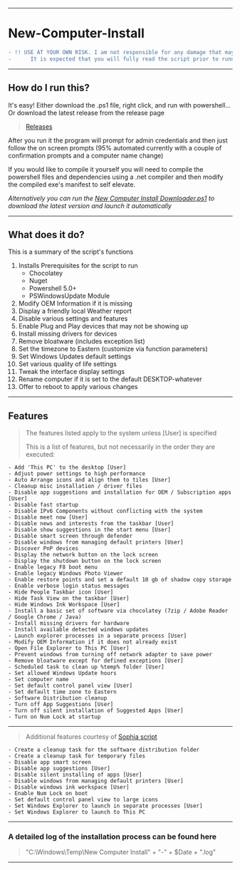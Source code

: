 _______________
# New-Computer-Install

```diff
- !! USE AT YOUR OWN RISK. I am not responsible for any damage that may be caused by running this script
-      It is expected that you will fully read the script prior to running on any production systems !!
```
_______________
## How do I run this?

It's easy! Either download the .ps1 file, right click, and run with powershell... Or download the latest release from the release page
> [Releases](https://github.com/aar318/New-Computer-Install/releases)

After you run it the program will prompt for admin credentials and then just follow the on screen prompts (95% automated currently with a couple of confirmation prompts and a computer name change)

If you would like to compile it yourself you will need to compile the powershell files and dependencies using a .net compiler and then modify the compiled exe's manifest to self elevate. 

*Alternatively you can run the [New Computer Install Downloader.ps1](https://github.com/Hor318/New-Computer-Install/blob/main/New%20Computer%20Install%20Downloader.ps1) to download the latest version and launch it automatically*
_______________
## What does it do?

This is a summary of the script's functions

1. Installs Prerequisites for the script to run
      - Chocolatey
      - Nuget
      - Powershell 5.0+
      - PSWindowsUpdate Module
2. Modify OEM Information if it is missing
3. Display a friendly local Weather report
4. Disable various settings and features
5. Enable Plug and Play devices that may not be showing up
6. Install missing drivers for devices
7. Remove bloatware (includes exception list)
8. Set the timezone to Eastern (customize via function parameters)
9. Set Windows Updates default settings
10. Set various quality of life settings
11. Tweak the interface display settings  
12. Rename computer if it is set to the default DESKTOP-whatever
13. Offer to reboot to apply various changes

_______________
## Features

> The features listed apply to the system unless [User] is specified
>
> This is a list of features, but not necessarily in the order they are executed:

    - Add 'This PC' to the desktop [User]
    - Adjust power settings to high performance
    - Auto Arrange icons and align them to tiles [User]
    - Cleanup misc installation / driver files
    - Disable app suggestions and installation for OEM / Subscription apps [User]
    - Disable fast startup
    - Disable IPv6 Components without conflicting with the system
    - Disable meet now [User]
    - Disable news and interests from the taskbar [User]
    - Disable show suggestions in the start menu [User]
    - Disable smart screen through defender
    - Disable windows from managing default printers [User]
    - Discover PnP devices
    - Display the network button on the lock screen
    - Display the shutdown button on the lock screen
    - Enable legacy F8 boot menu
    - Enable legacy Windows Photo Viewer
    - Enable restore points and set a default 10 gb of shadow copy storage
    - Enable verbose login status messages
    - Hide People Taskbar icon [User]
    - Hide Task View on the taskbar [User]
    - Hide Windows Ink Workspace [User]
    - Install a basic set of software via chocolatey (7zip / Adobe Reader / Google Chrome / Java)
    - Install missing drivers for hardware
    - Install available detected windows updates
    - Launch explorer processes in a separate process [User]
    - Modify OEM Information if it does not already exist
    - Open File Explorer to This PC [User]
    - Prevent windows from turning off network adapter to save power
    - Remove bloatware except for defined exceptions [User]
    - Scheduled task to clean up %temp% folder [User]
    - Set allowed Windows Update hours
    - Set computer name
    - Set default control panel view [User]
    - Set default time zone to Eastern
    - Software Distribution cleanup
    - Turn off App Suggestions [User]
    - Turn off silent installation of Suggested Apps [User]
    - Turn on Num Lock at startup

_______________
> Additional features courtesy of [Sophia script](https://github.com/farag2/Windows-10-Sophia-Script)

    - Create a cleanup task for the software distribution folder
    - Create a cleanup task for temporary files
    - Disable app smart screen
    - Disable app suggestions [User]
    - Disable silent installing of apps [User]
    - Disable windows from managing default printers [User]
    - Disable windows ink workspace [User]
    - Enable Num Lock on boot
    - Set default control panel view to large icons
    - Set Windows Explorer to launch in separate processes [User]
    - Set Windows Explorer to launch to This PC

_______________
### A detailed log of the installation process can be found here
> "C:\Windows\Temp\New Computer Install" + "-" + $Date + ".log"
_______________